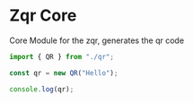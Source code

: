 # Zqr Core

Core Module for the zqr, generates the qr code

```javascript
import { QR } from "./qr";

const qr = new QR("Hello");

console.log(qr);

```
